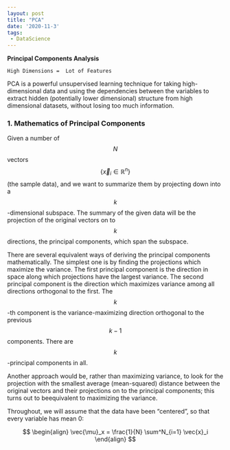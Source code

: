 ```yaml
---
layout: post
title: "PCA"
date: '2020-11-3'
tags:
 - DataScience
---
```


**Principal Components Analysis**

    High Dimensions =  Lot of Features    

PCA is a powerful unsupervised learning technique for taking high-dimensional data and using the dependencies between the variables to extract hidden (potentially lower dimensional) structure from high dimensional datasets, without losing too much information.  

   
### 1. Mathematics of Principal Components

Given a number of $$N$$ vectors $$\{ \vec{x}_i \in \mathbb{R}^n \}$$ (the sample data), and we want to summarize them by projecting down into a $$k$$-dimensional subspace. The summary of the given data will be the projection of the original vectors on to $$k$$ directions, the principal components, which span the subspace. 

There are several equivalent ways of deriving the principal components mathematically. The simplest one is by finding the projections which maximize the variance. The first principal component is the direction in space along which projections have the largest variance. The second principal component is the direction which maximizes variance among all directions orthogonal to the first. The $$k$$-th component is the variance-maximizing direction orthogonal to the previous $$k−1$$ components. There are $$k$$-principal components in all. 


Another approach would be, rather than maximizing variance, to look for the projection with the smallest average (mean-squared) distance between the original vectors and their projections on to the principal components; this turns out to beequivalent to maximizing the variance.

Throughout, we will assume that the data have been “centered”, so that every variable has mean 0:

$$
\begin{align}
	\vec{\mu}_x = \frac{1}{N} \sum^N_{i=1} \vec{x}_i
\end{align}
$$

